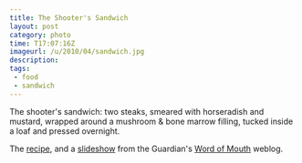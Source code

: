 ```yaml
---
title: The Shooter's Sandwich 
layout: post
category: photo
time: T17:07:16Z
imageurl: /u/2010/04/sandwich.jpg
description: 
tags:
 - food 
 - sandwich
---
```


The shooter's sandwich: two steaks, smeared with horseradish and mustard, wrapped around a mushroom <span class="amp">&amp;</span> bone marrow filling, tucked inside a loaf and pressed overnight.

The [recipe](http://www.guardian.co.uk/lifeandstyle/wordofmouth/2010/apr/07/how-to-make-shooters-sandwich), and a [slideshow](http://www.guardian.co.uk/lifeandstyle/gallery/2010/apr/07/how-to-make-shooters-sandwich) from the Guardian's [Word of Mouth](http://www.guardian.co.uk/lifeandstyle/wordofmouth/) weblog.
